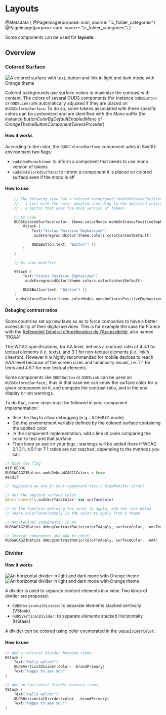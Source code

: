 # Layouts

@Metadata {
    @PageImage(purpose: icon, source: "ic_folder_categories")
    @PageImage(purpose: card, source: "ic_folder_categories")
}

Some components can be used for **layouts**.

## Overview

### Colored Surface

![A colored surface with text, button and link in light and dark mode with Orange theme](component_coloredsurface_Orange)

Colored backgrounds use surface colors to maximize the contrast with content. 
The colors of several OUDS components (for instance ``OUDSButton`` or ``OUDSLink``) are automatically adjusted if they are placed on ``OUDSColoredSurface``.
To do so, some tokens associated with these specific colors can be customized and are identified with the *Mono* suffix (for instance *buttonColorBgDefaultEnabledMono* of *OrangeThemeButtonComponentTokensProvider*).

#### How it works

According to the color, the `OUDSColoredSurface` component adds in SwiftUI environment two flags:
- `oudsUseMonochrome`: to inform a component that needs to use mono version of tokens 
- `oudsOnColoredSurface`: to inform a component it is placed on colored surface even if the mono is off 

#### How to use

```swift
    // The folowing view has a colored background "modeOnStatusPositiveEmphasized" with
    // - a text with the color adapted according to the adjusted colorScheme      
    // - a button that uses the mono version of tokens

    // As view
    OUDSColoredSurface(color: theme.colorModes.modeOnStatusPositiveEmphasized) {
        VStack {
            Text("Status Positive Emphasized")
            .oudsForegroundColor(theme.colors.colorContentDefault)

            OUDSButton(text: "Button") {}
        }
    }

    // As view modifier

    VStack {
        Text("Status Positive Emphasized")
        .oudsForegroundColor(theme.colors.colorContentDefault)

        OUDSButton(text: "Button") {}
    }
    .oudsColoredSurface(theme.colorModes.modeOnStatusPositiveEmphasized)
```

#### Debuging contrast ratios

Some countries set up new laws so as to force companies to have a better accessibility of their digital services.
This is for example the case for France with the [Référentiel Général d'Amélioration de l'Accessibilité](https://accessibilite.numerique.gouv.fr/), also named "RGAA".

The WCAG specifications, for AA level, defines a contrast ratio of 4.5:1 for textual elements (i.e. texts), and 3:1 for non-textual elements (i.e. link's chevron).
However it is highly recommended for mobile devices to reach AAA level because of the screen sizes and luminosity issues, i.e. 7:1 for texts and 4.5:1 for non-textual elements.

Some components like ``OUDSButton`` or ``OUDSLink`` can be used on ``OUDSColoredSurface`` ; thus in that case we can know the surface color for a given component on it, and compute the contrast ratio, and in the end display or not warnings.

To do that, some steps must be followed in your component implementation:
- Rise the flag to allow debugging (e.g. i #DEBUG mode)
- Get the environement variable defined by the colored surface containing the applied color
- In the component implementation, add a line of code comparing the color to test and that surface
- Then keep an eye on your logs ; warnings will be added there if WCAG 2.1 3:1, 4.5:1 or 7:1 ratios are not reached, depending to the methods you call
 
```swift
// Rise the flag
#if DEBUG
OUDSWCAG21Ratios.oudsDebugWCAG21Colors = true
#endif

// Supposing we are in your component View / ViewModifer struct

// Get the applied surface color
@Environment(\.oudsSurfaceColor) var surfaceColor

// In the function defining the color to apply, add the line below
// where colorTokenToApply is the color to apply from a theme:

// Non-textual components, in AA
OUDSWCAG21Ratios.debugContrastRatio(colorToApply, surfaceColor, .nonTextual)

// Textual components and AAA to check
OUDSWCAG21Ratios.debugContrastRatio(colorToApply, surfaceColor, .AAA)
```

### Divider

#### How it works

![An horizontal divider in light and dark mode with Orange theme](component_horizontaldivider_Orange)
![An horizontal divider in light and dark mode with Orange theme](component_verticaldivider_Orange)

A divider is used to separate content elements in a view. Two kinds of divider are proposed:
- ``OUDSHorizontalDivider``: to separate elements stacked vertivally (VStask).
- ``OUDSVerticalDivider``: to separate elements stacked Horizontally (HStask).

A divider can be colored using color enumerated in the `OUDSDividerColor`.

#### How to use

```swift
// Add a vertical divider between items
HStack {
    Text("Hello wolrd!")
    OUDSVerticalDivider(color: .brandPrimary)
    Text("Happy to see you")
}

// Add an horizontal divider between items
VStack {
    Text("Hello wolrd!")
    OUDSHorizontalDivider(color: .brandPrimary)
    Text("Happy to see you")
}
```
